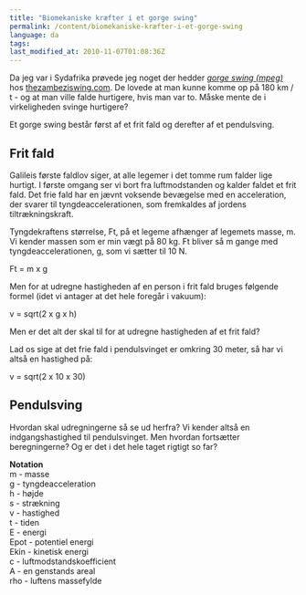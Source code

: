 ```yaml
---
title: "Biomekaniske kræfter i et gorge swing"
permalink: /content/biomekaniske-kræfter-i-et-gorge-swing
language: da
tags:
last_modified_at: 2010-11-07T01:08:36Z
---
```


Da jeg var i Sydafrika prøvede jeg noget der hedder _[gorge swing (mpeg)](http://www.thezambeziswing.com/MVC-152W.MPG)_ hos [thezambeziswing.com](http://www.thezambeziswing.com/). De lovede at man kunne komme op på 180 km / t - og at man ville falde hurtigere, hvis man var to. Måske mente de i virkeligheden svinge hurtigere?

Et gorge swing består først af et frit fald og derefter af et pendulsving.

Frit fald
---------

Galileis første faldlov siger, at alle legemer i det tomme rum falder lige hurtigt. I første omgang ser vi bort fra luftmodstanden og kalder faldet et frit fald. Det frie fald har en jævnt voksende bevægelse med en acceleration, der svarer til tyngdeaccelerationen, som fremkaldes af jordens tiltrækningskraft.

Tyngdekraftens størrelse, Ft, på et legeme afhænger af legemets masse, m. Vi kender massen som er min vægt på 80 kg. Ft bliver så m gange med tyngdeaccelerationen, g, som vi sætter til 10 N.

Ft = m x g

Men for at udregne hastigheden af en person i frit fald bruges følgende formel (idet vi antager at det hele foregår i vakuum):

v = sqrt(2 x g x h)

Men er det alt der skal til for at udregne hastigheden af et frit fald?

Lad os sige at det frie fald i pendulsvinget er omkring 30 meter, så har vi altså en hastighed på:

v = sqrt(2 x 10 x 30)

Pendulsving
-----------

Hvordan skal udregningerne så se ud herfra? Vi kender altså en indgangshastighed til pendulsvinget. Men hvordan fortsætter beregningerne? Og er det i det hele taget rigtigt so far?

**Notation**  
m - masse  
g - tyngdeacceleration  
h - højde  
s - strækning  
v - hastighed  
t - tiden  
E - energi  
Epot - potentiel energi  
Ekin - kinetisk energi  
c - luftmodstandskoefficient  
A - en genstands areal  
rho - luftens massefylde
